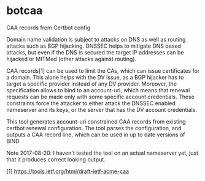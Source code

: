# botcaa
CAA records from Certbot config

Domain name validation is subject to attacks on DNS as well as routing attacks such as BGP hijacking. 
DNSSEC helps to mitigate DNS based attacks, but even if the DNS is secured 
the target IP addresses can be hijacked or MITMed (other attacks against routing). 


CAA records[1] can be used to limit the CAs, which can issue certificates for a domain. 
This alone helps with the DV issue, as a BGP hijacker has to target a specific provider instead of any DV provider. 
Moreover, the specification allows to bind to an account-uri, which means that renewal requests can be made only with some specific account credentials. These constraints force the attacker to either attack the DNSSEC enabled nameserver and its keys, or the server that has the DV account credentials.  

This tool generates account-uri constrained CAA records from existing certbot renewal configuration. The tool parses the configuration, and outputs a CAA record line, which can be used in up to date versions of BIND. 

Note 2017-08-20: I haven't tested the tool on an actual nameserver yet, just that it produces correct looking output.   

[1] https://tools.ietf.org/html/draft-ietf-acme-caa
